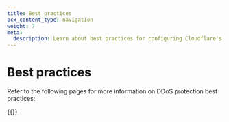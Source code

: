 ```yaml
---
title: Best practices
pcx_content_type: navigation
weight: 7
meta:
  description: Learn about best practices for configuring Cloudflare's DDoS protection.
---
```


# Best practices

Refer to the following pages for more information on DDoS protection best practices:

{{<directory-listing>}}
